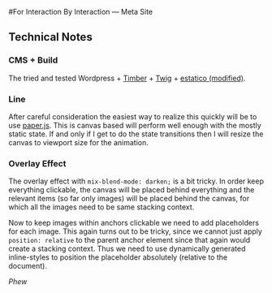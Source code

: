 #For Interaction By Interaction — Meta Site

## Technical Notes

### CMS + Build
The tried and tested Wordpress + [Timber](http://upstatement.com/timber/) + [Twig](http://twig.sensiolabs.org/) + [estatico (modified)](https://github.com/unic/estatico).

### Line
After careful consideration the easiest way to realize this quickly will be to use [paper.js](http://paperjs.org). This is canvas based will perform well enough with the mostly static state. If and only if I get to do the state transitions then I will resize the canvas to viewport size for the animation.

### Overlay Effect

The overlay effect with  `mix-blend-mode: darken;` is a bit tricky.
In order keep everything clickable, the canvas will be placed behind everything and the relevant items (so far only images) will be placed behind the canvas, for which all the images need to be same stacking context.

Now to keep images within anchors clickable we need to add placeholders for each image. This again turns out to be tricky, since we cannot just apply `position: relative` to the parent anchor element since that again would create a stacking context. Thus we need to use dynamically generated inline-styles to position the placeholder absolutely (relative to the document).

*Phew*
